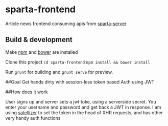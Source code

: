 # sparta-frontend

Article news frontend consuming apis from [sparta-server](https://github.com/dbajpeyi/sparta-server)

## Build & development

Make [npm](https://docs.npmjs.com/cli/install) and [bower](http://bower.io/) are installed


Clone this project
`cd sparta-frontend`
`npm install && bower install`

Run `grunt` for building and `grunt serve` for preview.

##Goal
Get hands dirty with session-less token based Auth using JWT

##How does it work

User signs up and server sets a jwt toke, using a serverside secret. You enter your username and password and get back a JWT in response.
I am using [satellizer](https://github.com/sahat/satellizer) to set the token in the head of XHR requests, and has other very handy auth functions 
